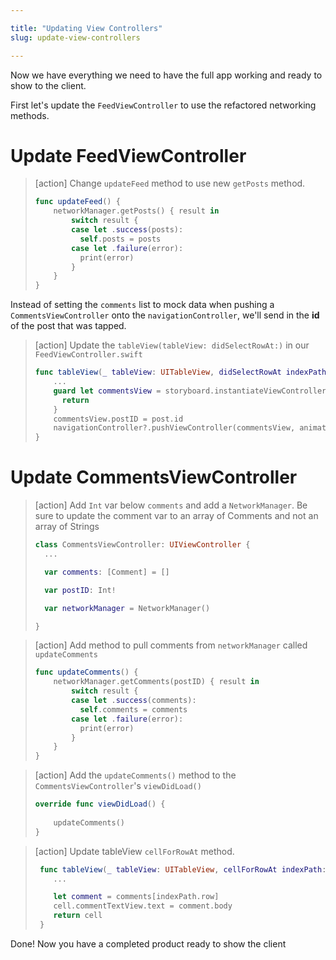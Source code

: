 ```yaml
---

title: "Updating View Controllers"
slug: update-view-controllers

---
```


Now we have everything we need to have the full app working and ready to show to the client.

First let's update the `FeedViewController` to use the refactored networking methods.

# Update FeedViewController

> [action]
> Change `updateFeed` method to use new `getPosts` method.
>
> ```swift
> func updateFeed() {
>     networkManager.getPosts() { result in
>         switch result {
>         case let .success(posts):
>           self.posts = posts
>         case let .failure(error):
>           print(error)
>         }
>     }
> }
> ```

Instead of setting the `comments` list to mock data when pushing a `CommentsViewController` onto the `navigationController`, we'll send in the **id** of the post that was tapped.

> [action]
> Update the `tableView(tableView: didSelectRowAt:)` in our `FeedViewController.swift`
>
> ```swift
> func tableView(_ tableView: UITableView, didSelectRowAt indexPath: IndexPath) {
>     ...
>     guard let commentsView = storyboard.instantiateViewController(withIdentifier: "commentsView") as? CommentsViewController else {
>       return
>     }
>     commentsView.postID = post.id
>     navigationController?.pushViewController(commentsView, animated: true)
> }
> ```

# Update CommentsViewController

> [action]
> Add `Int` var below `comments` and add a `NetworkManager`. Be sure to update the comment var to an array of Comments and not an array of Strings
>
> ```swift
> class CommentsViewController: UIViewController {
>   ...
>
>   var comments: [Comment] = []
>
>   var postID: Int!
>
>   var networkManager = NetworkManager()
>
> }
> ```

> [action]
> Add method to pull comments from `networkManager` called `updateComments`
>
> ```swift
> func updateComments() {
>     networkManager.getComments(postID) { result in
>         switch result {
>         case let .success(comments):
>           self.comments = comments
>         case let .failure(error):
>           print(error)
>         }
>     }
> }
> ```

> [action]
> Add the `updateComments()` method to the `CommentsViewController`'s `viewDidLoad()`
>
> ```swift
> override func viewDidLoad() {
>     
>     updateComments()
> }
> ```

> [action]
> Update tableView `cellForRowAt` method.
>
> ```swift
>  func tableView(_ tableView: UITableView, cellForRowAt indexPath: IndexPath) -> UITableViewCell {
>     ...
>
>     let comment = comments[indexPath.row]
>     cell.commentTextView.text = comment.body
>     return cell
>  }
> ```

Done! Now you have a completed product ready to show the client
